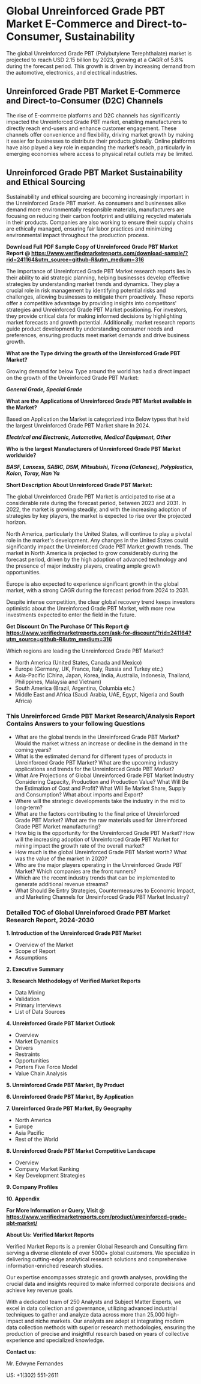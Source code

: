 <h1>Global Unreinforced Grade PBT Market E-Commerce and Direct-to-Consumer, Sustainability</h1><p class=""><p>The global Unreinforced Grade PBT (Polybutylene Terephthalate) market is projected to reach USD 2.15 billion by 2023, growing at a CAGR of 5.8% during the forecast period. This growth is driven by increasing demand from the automotive, electronics, and electrical industries.</p><h2>Unreinforced Grade PBT Market E-Commerce and Direct-to-Consumer (D2C) Channels</h2><p>The rise of E-commerce platforms and D2C channels has significantly impacted the Unreinforced Grade PBT market, enabling manufacturers to directly reach end-users and enhance customer engagement. These channels offer convenience and flexibility, driving market growth by making it easier for businesses to distribute their products globally. Online platforms have also played a key role in expanding the market's reach, particularly in emerging economies where access to physical retail outlets may be limited.</p><h2>Unreinforced Grade PBT Market Sustainability and Ethical Sourcing</h2><p>Sustainability and ethical sourcing are becoming increasingly important in the Unreinforced Grade PBT market. As consumers and businesses alike demand more environmentally responsible materials, manufacturers are focusing on reducing their carbon footprint and utilizing recycled materials in their products. Companies are also working to ensure their supply chains are ethically managed, ensuring fair labor practices and minimizing environmental impact throughout the production process.</p></p><p class=""><strong>Download Full PDF Sample Copy of Unreinforced Grade PBT Market Report @ <a href="https://www.verifiedmarketreports.com/download-sample/?rid=241164&utm_source=github-R&utm_medium=316" target="_blank">https://www.verifiedmarketreports.com/download-sample/?rid=241164&utm_source=github-R&utm_medium=316</a></strong></p><p>The importance of&nbsp;Unreinforced Grade PBT Market research reports lies in their ability to aid strategic planning, helping businesses develop effective strategies by understanding market trends and dynamics. They play a crucial role in risk management by identifying potential risks and challenges, allowing businesses to mitigate them proactively. These reports offer a competitive advantage by providing insights into competitors' strategies and Unreinforced Grade PBT Market positioning. For investors, they provide critical data for making informed decisions by highlighting market forecasts and growth potential. Additionally, market research reports guide product development by understanding consumer needs and preferences, ensuring products meet market demands and drive business growth.</p><p><strong>What are the&nbsp;Type driving the growth of the Unreinforced Grade PBT Market?</strong></p><p id="" class="">Growing demand for below Type around the world has had a direct impact on the growth of the Unreinforced Grade PBT Market:</p><p class=""><em><strong>General Grade, Special Grade</strong></em></p><p class=""><strong>What are the&nbsp;Applications&nbsp;of Unreinforced Grade PBT Market available in the Market?</strong></p><p id="" class="">Based on Application the Market is categorized into Below types that held the largest Unreinforced Grade PBT Market share In 2024.</p><p class=""><em><strong>Electrical and Electronic, Automotive, Medical Equipment, Other</strong></em></p><p class=""><strong>Who is the largest Manufacturers of Unreinforced Grade PBT Market worldwide?</strong></p><p><em><strong>BASF, Lanxess, SABIC, DSM, Mitsubishi, Ticona (Celanese), Polyplastics, Kolon, Toray, Nan Ya</strong></em></p><p id="" class=""><strong>Short Description About Unreinforced Grade PBT Market:</strong></p><p>The global Unreinforced Grade PBT Market is anticipated to rise at a considerable rate during the forecast period, between 2023 and 2031. In 2022, the market is growing steadily, and with the increasing adoption of strategies by key players, the market is expected to rise over the projected horizon.</p><p>North America, particularly the United States, will continue to play a pivotal role in the market's development. Any changes in the United States could significantly impact the Unreinforced Grade PBT Market growth trends. The market in North America is projected to grow considerably during the forecast period, driven by the high adoption of advanced technology and the presence of major industry players, creating ample growth opportunities.</p><p>Europe is also expected to experience significant growth in the global market, with a strong CAGR during the forecast period from 2024 to 2031.</p><p>Despite intense competition, the clear global recovery trend keeps investors optimistic about the Unreinforced Grade PBT Market, with more new investments expected to enter the field in the future.</p><p id="" class=""><strong>Get Discount On The Purchase Of This Report @ <a href="https://www.verifiedmarketreports.com/ask-for-discount/?rid=241164?utm_source=github-R&utm_medium=316" target="_blank">https://www.verifiedmarketreports.com/ask-for-discount/?rid=241164?utm_source=github-R&utm_medium=316</a></strong></p><p class="">Which regions are leading the Unreinforced Grade PBT Market?</p><ul><li>North America (United States, Canada and Mexico)</li><li>Europe (Germany, UK, France, Italy, Russia and Turkey etc.)</li><li>Asia-Pacific (China, Japan, Korea, India, Australia, Indonesia, Thailand, Philippines, Malaysia and Vietnam)</li><li>South America (Brazil, Argentina, Columbia etc.)</li><li>Middle East and Africa (Saudi Arabia, UAE, Egypt, Nigeria and South Africa)</li></ul><h3 id="" class="">This Unreinforced Grade PBT Market Research/Analysis Report Contains Answers to your following Questions</h3><ul><li>What are the global trends in the Unreinforced Grade PBT Market? Would the market witness an increase or decline in the demand in the coming years?</li><li>What is the estimated demand for different types of products in Unreinforced Grade PBT Market? What are the upcoming industry applications and trends for the Unreinforced Grade PBT Market?</li><li>What Are Projections of Global Unreinforced Grade PBT Market Industry Considering Capacity, Production and Production Value? What Will Be the Estimation of Cost and Profit? What Will Be Market Share, Supply and Consumption? What about imports and Export?</li><li>Where will the strategic developments take the industry in the mid to long-term?</li><li>What are the factors contributing to the final price of Unreinforced Grade PBT Market? What are the raw materials used for Unreinforced Grade PBT Market manufacturing?</li><li>How big is the opportunity for the Unreinforced Grade PBT Market? How will the increasing adoption of Unreinforced Grade PBT Market for mining impact the growth rate of the overall market?</li><li>How much is the global Unreinforced Grade PBT Market worth? What was the value of the market In 2020?</li><li>Who are the major players operating in the Unreinforced Grade PBT Market? Which companies are the front runners?</li><li>Which are the recent industry trends that can be implemented to generate additional revenue streams?</li><li>What Should Be Entry Strategies, Countermeasures to Economic Impact, and Marketing Channels for Unreinforced Grade PBT Market Industry?</li></ul><h3 id="" class="">Detailed TOC of Global Unreinforced Grade PBT Market Research Report, 2024-2030</h3><p id="" class=""><strong>1. Introduction of the Unreinforced Grade PBT Market</strong></p><ul><li>Overview of the Market</li><li>Scope of Report</li><li>Assumptions</li></ul><p id="" class=""><strong>2. Executive Summary</strong></p><p id="" class=""><strong>3. Research Methodology of Verified Market Reports</strong></p><ul><li>Data Mining</li><li>Validation</li><li>Primary Interviews</li><li>List of Data Sources</li></ul><p id="" class=""><strong>4. Unreinforced Grade PBT Market Outlook</strong></p><ul><li>Overview</li><li>Market Dynamics</li><li>Drivers</li><li>Restraints</li><li>Opportunities</li><li>Porters Five Force Model</li><li>Value Chain Analysis</li></ul><p id="" class=""><strong>5. Unreinforced Grade PBT Market, By Product</strong></p><p id="" class=""><strong>6. Unreinforced Grade PBT Market, By Application</strong></p><p id="" class=""><strong>7. Unreinforced Grade PBT Market, By Geography</strong></p><ul><li>North America</li><li>Europe</li><li>Asia Pacific</li><li>Rest of the World</li></ul><p id="" class=""><strong>8. Unreinforced Grade PBT Market Competitive Landscape</strong></p><ul><li>Overview</li><li>Company Market Ranking</li><li>Key Development Strategies</li></ul><p id="" class=""><strong>9. Company Profiles</strong></p><p id="" class=""><strong>10. Appendix</strong></p><p id="" class=""><strong>For More Information or Query, Visit @ <a href="https://www.verifiedmarketreports.com/product/unreinforced-grade-pbt-market/" target="_blank">https://www.verifiedmarketreports.com/product/unreinforced-grade-pbt-market/</a></strong></p><p id="" class=""><strong>About Us: Verified Market Reports</strong></p><p id="" class="">Verified Market Reports is a premier Global Research and Consulting firm serving a diverse clientele of over 5000+ global customers. We specialize in delivering cutting-edge analytical research solutions and comprehensive information-enriched research studies.</p><p id="" class="">Our expertise encompasses strategic and growth analyses, providing the crucial data and insights required to make informed corporate decisions and achieve key revenue goals.</p><p id="" class="">With a dedicated team of 250 Analysts and Subject Matter Experts, we excel in data collection and governance, utilizing advanced industrial techniques to gather and analyze data across more than 25,000 high-impact and niche markets. Our analysts are adept at integrating modern data collection methods with superior research methodologies, ensuring the production of precise and insightful research based on years of collective experience and specialized knowledge.</p><p id="" class=""><strong>Contact us:</strong></p><p id="" class="">Mr. Edwyne Fernandes</p><p id="" class="">US: +1(302) 551-2611</p>